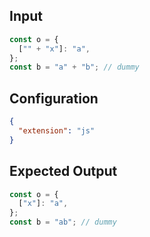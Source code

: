 
## Input
```javascript input
const o = {
  ["" + "x"]: "a",
};
const b = "a" + "b"; // dummy
```

## Configuration
```json configuration
{
  "extension": "js"
}
```

## Expected Output
```javascript expected output
const o = {
  ["x"]: "a",
};
const b = "ab"; // dummy
```
